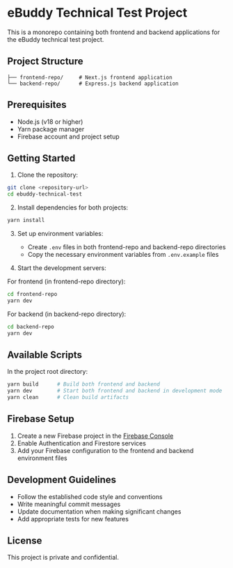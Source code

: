 # eBuddy Technical Test Project

This is a monorepo containing both frontend and backend applications for the eBuddy technical test project.

## Project Structure

```
├── frontend-repo/     # Next.js frontend application
└── backend-repo/      # Express.js backend application
```

## Prerequisites

- Node.js (v18 or higher)
- Yarn package manager
- Firebase account and project setup

## Getting Started

1. Clone the repository:
```bash
git clone <repository-url>
cd ebuddy-technical-test
```

2. Install dependencies for both projects:
```bash
yarn install
```

3. Set up environment variables:
   - Create `.env` files in both frontend-repo and backend-repo directories
   - Copy the necessary environment variables from `.env.example` files

4. Start the development servers:

For frontend (in frontend-repo directory):
```bash
cd frontend-repo
yarn dev
```

For backend (in backend-repo directory):
```bash
cd backend-repo
yarn dev
```

## Available Scripts

In the project root directory:

```bash
yarn build      # Build both frontend and backend
yarn dev        # Start both frontend and backend in development mode
yarn clean      # Clean build artifacts
```

## Firebase Setup

1. Create a new Firebase project in the [Firebase Console](https://console.firebase.google.com/)
2. Enable Authentication and Firestore services
3. Add your Firebase configuration to the frontend and backend environment files

## Development Guidelines

- Follow the established code style and conventions
- Write meaningful commit messages
- Update documentation when making significant changes
- Add appropriate tests for new features

## License

This project is private and confidential.